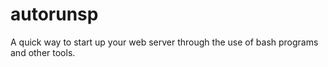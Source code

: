 # autorunsp
A quick way to start up your web server through the use of bash programs and other tools.
